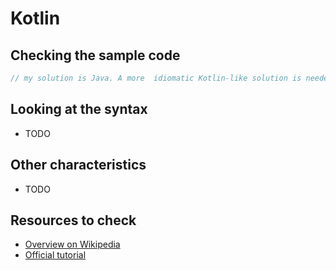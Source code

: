 # Kotlin

## Checking the sample code

```kotlin runnable
// my solution is Java. A more  idiomatic Kotlin-like solution is needed here to show...
```

## Looking at the syntax

- TODO

## Other characteristics

- TODO

## Resources to check

- [Overview on Wikipedia](https://en.wikipedia.org/wiki/Kotlin_(programming_language))
- [Official tutorial](https://kotlinlang.org/docs/getting-started.html)
